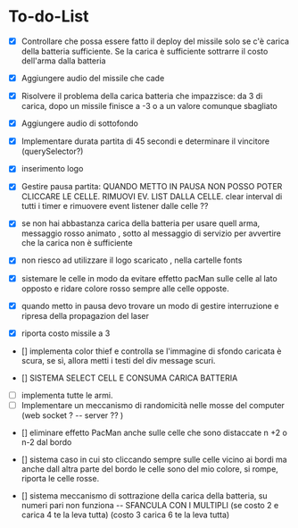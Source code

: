 # To-do-List

-   [x] Controllare che possa essere fatto il deploy del missile solo se c'è carica della batteria sufficiente.
        Se la carica è sufficiente sottrarre il costo dell'arma dalla batteria

-   [x] Aggiungere audio del missile che cade

-   [x] Risolvere il problema della carica batteria che impazzisce: da 3 di carica, dopo un missile finisce a -3 o a un valore comunque sbagliato

-   [x] Aggiungere audio di sottofondo

-   [x] Implementare durata partita di 45 secondi e determinare il vincitore (querySelector?)

-   [x] inserimento logo

-   [x] Gestire pausa partita: QUANDO METTO IN PAUSA NON POSSO POTER CLICCARE LE CELLE. RIMUOVI EV. LIST DALLA CELLE. clear interval di tutti i timer e rimuovere event listener dalle celle ??

-   [x] se non hai abbastanza carica della batteria per usare quell arma, messaggio rosso animato , sotto al messaggio di servizio per avvertire che la carica non è sufficiente

-   [x] non riesco ad utilizzare il logo scaricato , nella cartelle fonts

-   [x] sistemare le celle in modo da evitare effetto pacMan sulle celle al lato opposto e ridare colore rosso sempre alle celle opposte.

-   [x] quando metto in pausa devo trovare un modo di gestire interruzione e ripresa della propagazion del laser

-   [x] riporta costo missile a 3
-   [] implementa color thief e controlla se l'immagine di sfondo caricata è scura, se sì, allora metti i testi del div message scuri.

-   [] SISTEMA SELECT CELL E CONSUMA CARICA BATTERIA

-   [ ] implementa tutte le armi.
-   [ ] Implementare un meccanismo di randomicità nelle mosse del computer (web socket ? -- server ?? )
-   [] eliminare effetto PacMan anche sulle celle che sono distaccate n +2 o n-2 dal bordo

-   [] sistema caso in cui sto cliccando sempre sulle celle vicino ai bordi ma anche dall altra parte del bordo le celle sono del mio colore, si rompe, riporta le celle rosse.

-   [] sistema meccanismo di sottrazione della carica della batteria, su numeri pari non funziona -- SFANCULA CON I MULTIPLI (se costo 2 e carica 4 te la leva tutta) (costo 3 carica 6 te la leva tutta)
